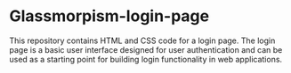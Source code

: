 # Glassmorpism-login-page
This repository contains HTML and CSS code for a login page. The login page is a basic user interface designed for user authentication and can be used as a starting point for building login functionality in web applications.

